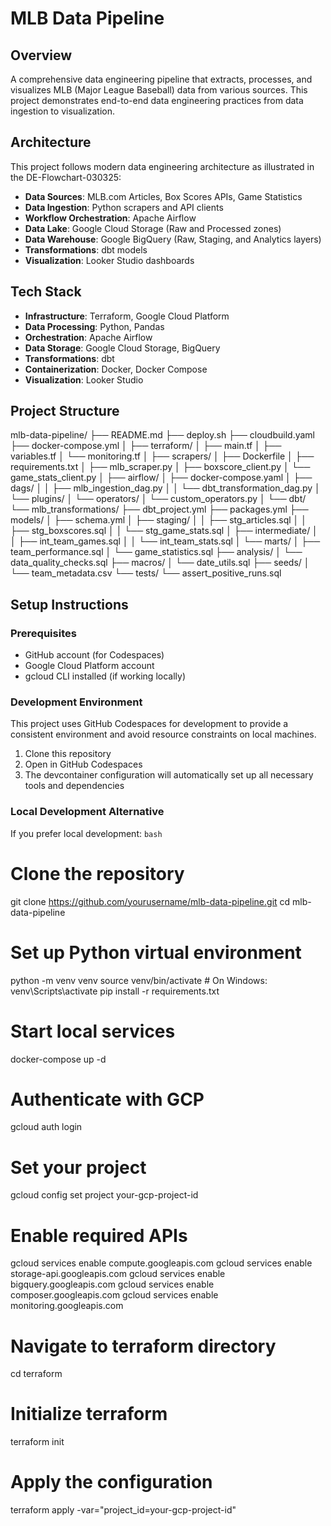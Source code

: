 # MLB Data Pipeline

## Overview
A comprehensive data engineering pipeline that extracts, processes, and visualizes MLB (Major League Baseball) data from various sources. This project demonstrates end-to-end data engineering practices from data ingestion to visualization.

## Architecture
This project follows modern data engineering architecture as illustrated in the DE-Flowchart-030325:

- **Data Sources**: MLB.com Articles, Box Scores APIs, Game Statistics
- **Data Ingestion**: Python scrapers and API clients
- **Workflow Orchestration**: Apache Airflow
- **Data Lake**: Google Cloud Storage (Raw and Processed zones)
- **Data Warehouse**: Google BigQuery (Raw, Staging, and Analytics layers)
- **Transformations**: dbt models
- **Visualization**: Looker Studio dashboards

## Tech Stack
- **Infrastructure**: Terraform, Google Cloud Platform
- **Data Processing**: Python, Pandas
- **Orchestration**: Apache Airflow
- **Data Storage**: Google Cloud Storage, BigQuery
- **Transformations**: dbt
- **Containerization**: Docker, Docker Compose
- **Visualization**: Looker Studio

## Project Structure
mlb-data-pipeline/
├── README.md
├── deploy.sh
├── cloudbuild.yaml
├── docker-compose.yml
│
├── terraform/
│   ├── main.tf
│   ├── variables.tf
│   └── monitoring.tf
│
├── scrapers/
│   ├── Dockerfile
│   ├── requirements.txt
│   ├── mlb_scraper.py
│   ├── boxscore_client.py
│   └── game_stats_client.py
│
├── airflow/
│   ├── docker-compose.yaml
│   ├── dags/
│   │   ├── mlb_ingestion_dag.py
│   │   └── dbt_transformation_dag.py
│   └── plugins/
│       └── operators/
│           └── custom_operators.py
│
└── dbt/
└── mlb_transformations/
├── dbt_project.yml
├── packages.yml
├── models/
│   ├── schema.yml
│   ├── staging/
│   │   ├── stg_articles.sql
│   │   ├── stg_boxscores.sql
│   │   └── stg_game_stats.sql
│   ├── intermediate/
│   │   ├── int_team_games.sql
│   │   └── int_team_stats.sql
│   └── marts/
│       ├── team_performance.sql
│       └── game_statistics.sql
├── analysis/
│   └── data_quality_checks.sql
├── macros/
│   └── date_utils.sql
├── seeds/
│   └── team_metadata.csv
└── tests/
└── assert_positive_runs.sql

## Setup Instructions

### Prerequisites
- GitHub account (for Codespaces)
- Google Cloud Platform account
- gcloud CLI installed (if working locally)

### Development Environment
This project uses GitHub Codespaces for development to provide a consistent environment and avoid resource constraints on local machines.

1. Clone this repository
2. Open in GitHub Codespaces
3. The devcontainer configuration will automatically set up all necessary tools and dependencies

### Local Development Alternative
If you prefer local development:
```bash```
# Clone the repository
git clone https://github.com/yourusername/mlb-data-pipeline.git
cd mlb-data-pipeline

# Set up Python virtual environment
python -m venv venv
source venv/bin/activate  # On Windows: venv\Scripts\activate
pip install -r requirements.txt

# Start local services
docker-compose up -d

# Authenticate with GCP
gcloud auth login

# Set your project
gcloud config set project your-gcp-project-id

# Enable required APIs
gcloud services enable compute.googleapis.com
gcloud services enable storage-api.googleapis.com
gcloud services enable bigquery.googleapis.com
gcloud services enable composer.googleapis.com
gcloud services enable monitoring.googleapis.com

# Navigate to terraform directory
cd terraform

# Initialize terraform
terraform init

# Apply the configuration
terraform apply -var="project_id=your-gcp-project-id"

